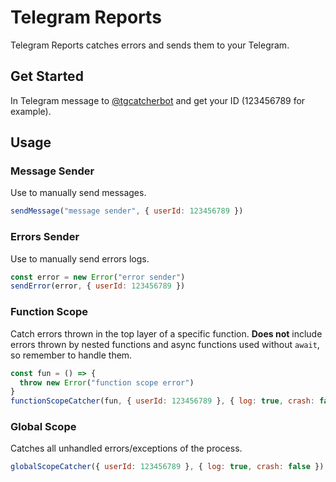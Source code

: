 # Telegram Reports

Telegram Reports catches errors and sends them to your Telegram.

## Get Started

In Telegram message to [@tgcatcherbot](https://t.me/tgcatcherbot) and get your ID (123456789 for example).

## Usage

### Message Sender

Use to manually send messages.

```js
sendMessage("message sender", { userId: 123456789 })
```

### Errors Sender

Use to manually send errors logs.

```js
const error = new Error("error sender")
sendError(error, { userId: 123456789 })
```

### Function Scope

Catch errors thrown in the top layer of a specific function. **Does not** include errors thrown by nested functions and async functions used without `await`, so remember to handle them.

```js
const fun = () => {
  throw new Error("function scope error")
}
functionScopeCatcher(fun, { userId: 123456789 }, { log: true, crash: false })
```

### Global Scope

Catches all unhandled errors/exceptions of the process.

```js
globalScopeCatcher({ userId: 123456789 }, { log: true, crash: false })
```
